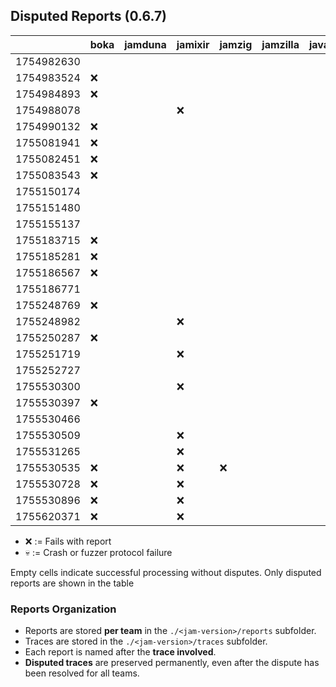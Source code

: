 ## Disputed Reports (0.6.7)

|            | boka | jamduna | jamixir | jamzig | jamzilla | javajam | spacejam | vinwolf |
|------------|------|---------|---------|--------|----------|---------|----------|---------|
| 1754982630 |      |         |         |        |          |         |          |         |
| 1754983524 |  ❌  |         |         |        |          |         |          |         |
| 1754984893 |  ❌  |         |         |        |          |         |          |         |
| 1754988078 |      |         |   ❌    |        |          |         |          |         |
| 1754990132 |  ❌  |         |         |        |          |         |          |         |
| 1755081941 |  ❌  |         |         |        |          |         |          |         |
| 1755082451 |  ❌  |         |         |        |          |         |          |         |
| 1755083543 |  ❌  |         |         |        |          |         |          |         |
| 1755150174 |      |         |         |        |          |         |          |         |
| 1755151480 |      |         |         |        |          |         |          |         |
| 1755155137 |      |         |         |        |          |         |          |         |
| 1755183715 |  ❌  |         |         |        |          |         |          |         |
| 1755185281 |  ❌  |         |         |        |          |         |          |         |
| 1755186567 |  ❌  |         |         |        |          |         |          |         |
| 1755186771 |      |         |         |        |          |         |          |         |
| 1755248769 |  ❌  |         |         |        |          |         |          |         |
| 1755248982 |      |         |   ❌    |        |          |         |          |         |
| 1755250287 |  ❌  |         |         |        |          |         |          |         |
| 1755251719 |      |         |   ❌    |        |          |         |          |         |
| 1755252727 |      |         |         |        |          |         |          |         |
| 1755530300 |      |         |   ❌    |        |          |         |          |         |
| 1755530397 |  ❌  |         |         |        |          |         |          |         |
| 1755530466 |      |         |         |        |          |         |          |         |
| 1755530509 |      |         |   ❌    |        |          |         |          |         |
| 1755531265 |      |         |   ❌    |        |          |         |          |         |
| 1755530535 |  ❌  |         |   ❌    |   ❌   |          |         |   ❌     |         |
| 1755530728 |  ❌  |         |   ❌    |        |          |         |          |         |
| 1755530896 |  ❌  |         |   ❌    |        |          |         |          |         |
| 1755620371 |  ❌  |         |   ❌    |        |          |         |          |         |

* ❌ := Fails with report
* 💀 := Crash or fuzzer protocol failure

Empty cells indicate successful processing without disputes.
Only disputed reports are shown in the table

### Reports Organization

- Reports are stored **per team** in the `./<jam-version>/reports` subfolder.  
- Traces are stored in the `./<jam-version>/traces` subfolder.  
- Each report is named after the **trace involved**.
- **Disputed traces** are preserved permanently, even after the dispute has been resolved for all teams.  
